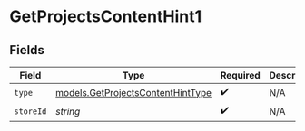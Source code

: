 # GetProjectsContentHint1


## Fields

| Field                                                                        | Type                                                                         | Required                                                                     | Description                                                                  |
| ---------------------------------------------------------------------------- | ---------------------------------------------------------------------------- | ---------------------------------------------------------------------------- | ---------------------------------------------------------------------------- |
| `type`                                                                       | [models.GetProjectsContentHintType](../models/getprojectscontenthinttype.md) | :heavy_check_mark:                                                           | N/A                                                                          |
| `storeId`                                                                    | *string*                                                                     | :heavy_check_mark:                                                           | N/A                                                                          |